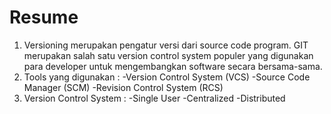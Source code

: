 # Resume 

1. Versioning merupakan pengatur versi dari source code program.
GIT merupakan salah satu version control system populer yang digunakan para developer untuk mengembangkan software secara bersama-sama.
2. Tools yang digunakan :
-Version Control System (VCS)
-Source Code Manager (SCM)
-Revision Control System (RCS)
3. Version Control System :
-Single User 
-Centralized 
-Distributed 
